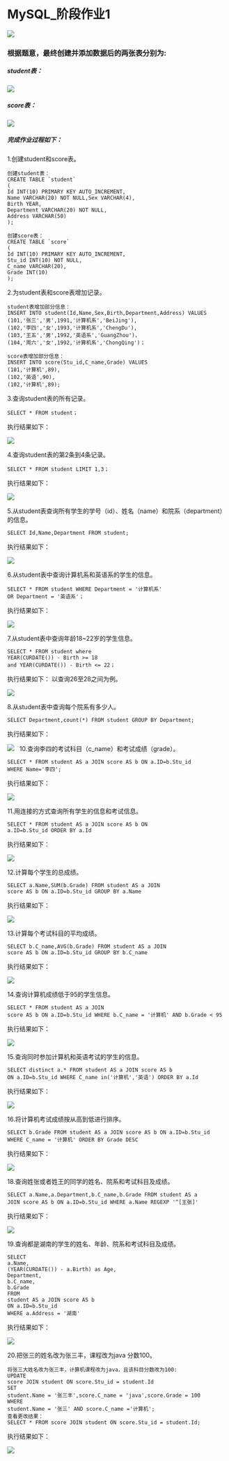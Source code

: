# MySQL_阶段作业1
<img src="./作业图片/01.png" />

### 根据题意，最终创建并添加数据后的两张表分别为:

##### student表：
<img src="./作业图片/02.png" />

##### score表：
<img src="./作业图片/03.png" />

##### 完成作业过程如下：
1.创建student和score表。

```
创建student表：
CREATE TABLE `student`
(
Id INT(10) PRIMARY KEY AUTO_INCREMENT,
Name VARCHAR(20) NOT NULL,Sex VARCHAR(4),
Birth YEAR,
Department VARCHAR(20) NOT NULL,
Address VARCHAR(50)
); 

创建score表：
CREATE TABLE `score`
(
Id INT(10) PRIMARY KEY AUTO_INCREMENT,
Stu_id INT(10) NOT NULL,
C_name VARCHAR(20),
Grade INT(10)
); 
```

2.为student表和score表增加记录。

```
student表增加部分信息：
INSERT INTO student(Id,Name,Sex,Birth,Department,Address) VALUES
(101,'张三','男',1991,'计算机系','BeiJing'),
(102,'李四','女',1993,'计算机系','ChengDu'),
(103,'王五','男',1992,'英语系','GuangZhou')，
(104,'周六','女',1992,'计算机系','ChongQing')；
  
score表增加部分信息：
INSERT INTO score(Stu_id,C_name,Grade) VALUES
(101,'计算机',89),
(102,'英语',90),
(102,'计算机',89);
```

3.查询student表的所有记录。

```
SELECT * FROM student；
```
执行结果如下：

<img src="./作业图片/3.png" />

4.查询student表的第2条到4条记录。

```
SELECT * FROM student LIMIT 1,3； 
```
执行结果如下：

<img src="./作业图片/4.png" />

5.从student表查询所有学生的学号（id）、姓名（name）和院系（department）的信息。

```
SELECT Id,Name,Department FROM student;
```
 执行结果如下：

<img src="./作业图片/5.png" />

6.从student表中查询计算机系和英语系的学生的信息。

```
SELECT * FROM student WHERE Department = '计算机系' 
OR Department = '英语系'； 
```
 执行结果如下：

<img src="./作业图片/6.png" />

7.从student表中查询年龄18~22岁的学生信息。

```
SELECT * FROM student where 
YEAR(CURDATE()) - Birth >= 18 
and YEAR(CURDATE()) - Birth <= 22；
```
执行结果如下：
以查询26至28之间为例。

<img src="./作业图片/7.png" />
  
8.从student表中查询每个院系有多少人。

```
SELECT Department,count(*) FROM student GROUP BY Department;
```
执行结果如下：

<img src="./作业图片/8.png" />
 
10.查询李四的考试科目（c_name）和考试成绩（grade）。

```
SELECT * FROM student AS a JOIN score AS b ON a.ID=b.Stu_id 
WHERE Name='李四'; 
```
执行结果如下：

<img src="./作业图片/10.png" />

11.用连接的方式查询所有学生的信息和考试信息。

```
SELECT * FROM student AS a JOIN score AS b ON 
a.ID=b.Stu_id ORDER BY a.Id
```
执行结果如下：

<img src="./作业图片/11.png" />

12.计算每个学生的总成绩。

```
SELECT a.Name,SUM(b.Grade) FROM student AS a JOIN 
score AS b ON a.ID=b.Stu_id GROUP BY a.Name 
```

执行结果如下：

<img src="./作业图片/12.png" />
                                
13.计算每个考试科目的平均成绩。

```
SELECT b.C_name,AVG(b.Grade) FROM student AS a JOIN 
score AS b ON a.ID=b.Stu_id GROUP BY b.C_name
```
执行结果如下：

<img src="./作业图片/13.png" />

14.查询计算机成绩低于95的学生信息。

```
SELECT * FROM student AS a JOIN 
score AS b ON a.ID=b.Stu_id WHERE b.C_name = '计算机' AND b.Grade < 95
```
执行结果如下：

<img src="./作业图片/14.png" />

15.查询同时参加计算机和英语考试的学生的信息。

```
SELECT distinct a.* FROM student AS a JOIN score AS b 
ON a.ID=b.Stu_id WHERE C_name in('计算机','英语') ORDER BY a.Id 
```
执行结果如下：

<img src="./作业图片/15.png" />

16.将计算机考试成绩按从高到低进行排序。

```
SELECT b.Grade FROM student AS a JOIN score AS b ON a.ID=b.Stu_id 
WHERE C_name = '计算机' ORDER BY Grade DESC
```
执行结果如下：

<img src="./作业图片/16.png" />

18.查询姓张或者姓王的同学的姓名、院系和考试科目及成绩。

```
SELECT a.Name,a.Department,b.C_name,b.Grade FROM student AS a 
JOIN score AS b ON a.ID=b.Stu_id WHERE a.Name REGEXP '^[王张]'
```
执行结果如下：

<img src="./作业图片/18.png" />

19.查询都是湖南的学生的姓名、年龄、院系和考试科目及成绩。

```
SELECT 
a.Name,
(YEAR(CURDATE()) - a.Birth) as Age,
Department,
b.C_name,
b.Grade 
FROM 
student AS a JOIN score AS b 
ON a.ID=b.Stu_id 
WHERE a.Address = '湖南' 
```
执行结果如下：

<img src="./作业图片/19.png" />

20.把张三的姓名改为张三丰，课程改为java 分数100。

```
将张三大姓名改为张三丰，计算机课程改为java，且该科目分数改为100:
UPDATE 
score JOIN student ON score.Stu_id = student.Id 
SET 
student.Name = '张三丰',score.C_name = 'java',score.Grade = 100
WHERE
student.Name = '张三' AND score.C_name ='计算机'; 
查看更改结果：
SELECT * FROM score JOIN student ON score.Stu_id = student.Id;
```
执行结果如下：

<img src="./作业图片/20.png" />